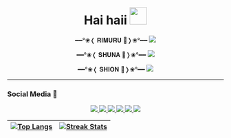 <h1 align="center">Hai haii <img src="https://user-images.githubusercontent.com/1303154/88677602-1635ba80-d120-11ea-84d8-d263ba5fc3c0.gif" width="40px" alt=""><br></h1>
<p align="center">
━━°❀❬ 𝐑𝐈𝐌𝐔𝐑𝐔 🧿❭❀°━━
  <img src="https://i.ibb.co/cxRpQSN/472526.gif" />
</p>

<p align="center">
━━°❀❬ 𝐒𝐇𝐔𝐍𝐀 🌸❭❀°━━
<img src="https://i.ibb.co/sjbZd4y/download.gif" />
<p align="center">
 ━━°❀❬ 𝐒𝐇𝐈𝐎𝐍 🍇❭❀°━━ 
<img src="https://i.ibb.co/KLTbGpW/tumblr-puef9d8-Yyx1r2rp33o2-540.gif" />
</p>

------
### Social Media 🎩
<p align="center">
  <a href="https://instagram.com/ervan2525"><img src="https://img.shields.io/badge/Instagram-E4405F?style=for-the-badge&logo=instagram&logoColor=white"/> 
  <a href="https://www.facebook.com/kontol.kontolmu.1447"><img src="https://img.shields.io/badge/Facebook-%234267B2.svg?&style=for-the-badge&logo=facebook&logoColor=white" />
  <a href="https://github.com/Ervan2525"><img src="https://img.shields.io/badge/-GitHub-black?style=flat-square&logo=github" /> 
  <a href="https://wa.me/61426656718"><img src="https://img.shields.io/badge/WhatsApp-25D366?style=for-the-badge&logo=whatsapp&logoColor=white" />
  <a href="https://tiktok.com/@rimuru_kingdom"><img src="https://img.shields.io/badge/-Tiktok-black?style=flat-square&logo=tiktok" /> 
  <a href="https://youtu.be/ZjVRYfi7dhs"><img src="https://img.shields.io/badge/YouTube-Ervan-ff0000?style=for-the-badge&logo=youtube&logoColor=ff0000&link=https://youtube.com/channel/UCQV7cLK7IY_MRMHH4phQORQ" /><br>
</p>

<!-- Seconds Badge -->
| [![Top Langs][top-langs]][github]  | [![Streak Stats][streaks]][github] |
| :--------------------------------: | :--------------------------------: |

<!-- VARIABLES -->

<!-- links only -->
[github]: https://github.com/Ervan2525
[instagram]: https://instagram.com/ervan2525
[twitter]: https://twitter.com/ervan2525
<!-- end of links only -->

<!-- platforms & tools badge -->
[linux]: https://img.shields.io/badge/Linux-FCC624?style=for-the-badge&logo=linux&logoColor=black "Linux"
[manjaro]: https://img.shields.io/badge/Manjaro-35BF5C?style=for-the-badge&logo=Manjaro&logoColor=white "Manjaro"
[vscode]: https://img.shields.io/badge/Code-0078d7.svg?style=for-the-badge&logo=visual-studio-code&logoColor=white "VSCode"
[vim]: https://img.shields.io/badge/VIM-%2311AB00.svg?style=for-the-badge&logo=vim&logoColor=white "Vim"

<!-- frameworks & runtimes badges -->
[nodejs]: https://img.shields.io/badge/node.js-%2311AB00.svg?style=for-the-badge&logo=node.js&logoColor=white "Node.JS"
[c]: https://img.shields.io/badge/c-%2300599C.svg?style=for-the-badge&logo=c&logoColor=white "C"
[python]: https://img.shields.io/badge/Python-14354C?style=for-the-badge&logo=python&logoColor=white "Python"

<!-- biggest badge -->
[readme-stats]: https://github-readme-stats.vercel.app/api?username=lendradx&theme=react&show_icons=true&hide_border=true "Github Stats"
[top-langs]: https://github-readme-stats.vercel.app/api/top-langs/?username=lendradx&layout=compact&theme=react&hide_border=true "Top Langs"
[trophys]: https://github-profile-trophy.vercel.app/?username=lendradx&theme=discord&column=3&margin-w=8&margin-h=8&no-frame=true "Trophy Cards"
[contribution-graph]: https://activity-graph.herokuapp.com/graph?username=lendradx&theme=react-dark&hide_border=true&custom_title=Contribution%20of%20the%20Year "Contribution Graph"
[streaks]: https://github-readme-streak-stats.herokuapp.com?user=lendradx&theme=react&hide_border=true&date_format=M%20j%5B%2C%20Y%5D "Streak Stats"
<!-- end of biggest badge -->

<!-- end of VARIABLES -->

<!-- 
-->

